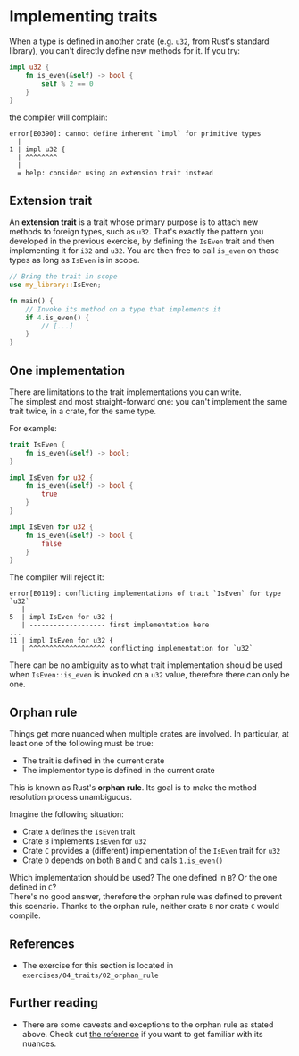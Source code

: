 # Implementing traits

When a type is defined in another crate (e.g. `u32`, from Rust's standard library), you
can't directly define new methods for it. If you try:

```rust
impl u32 {
    fn is_even(&self) -> bool {
        self % 2 == 0
    }
}
```

the compiler will complain:

```text
error[E0390]: cannot define inherent `impl` for primitive types
  |
1 | impl u32 {
  | ^^^^^^^^
  |
  = help: consider using an extension trait instead
```

## Extension trait

An **extension trait** is a trait whose primary purpose is to attach new methods
to foreign types, such as `u32`.
That's exactly the pattern you developed in the previous exercise, by defining
the `IsEven` trait and then implementing it for `i32` and `u32`. You are then
free to call `is_even` on those types as long as `IsEven` is in scope.

```rust
// Bring the trait in scope
use my_library::IsEven;

fn main() {
    // Invoke its method on a type that implements it
    if 4.is_even() {
        // [...]
    }
}
```

## One implementation

There are limitations to the trait implementations you can write.  
The simplest and most straight-forward one: you can't implement the same trait twice,
in a crate, for the same type.

For example:

```rust
trait IsEven {
    fn is_even(&self) -> bool;
}

impl IsEven for u32 {
    fn is_even(&self) -> bool {
        true
    }
}

impl IsEven for u32 {
    fn is_even(&self) -> bool {
        false
    }
}
```

The compiler will reject it:

```text
error[E0119]: conflicting implementations of trait `IsEven` for type `u32`
   |
5  | impl IsEven for u32 {
   | ------------------- first implementation here
...
11 | impl IsEven for u32 {
   | ^^^^^^^^^^^^^^^^^^^ conflicting implementation for `u32`
```

There can be no ambiguity as to what trait implementation should be used when `IsEven::is_even`
is invoked on a `u32` value, therefore there can only be one.

## Orphan rule

Things get more nuanced when multiple crates are involved.
In particular, at least one of the following must be true:

- The trait is defined in the current crate
- The implementor type is defined in the current crate

This is known as Rust's **orphan rule**. Its goal is to make the method resolution
process unambiguous.

Imagine the following situation:

- Crate `A` defines the `IsEven` trait
- Crate `B` implements `IsEven` for `u32`
- Crate `C` provides a (different) implementation of the `IsEven` trait for `u32`
- Crate `D` depends on both `B` and `C` and calls `1.is_even()`

Which implementation should be used? The one defined in `B`? Or the one defined in `C`?  
There's no good answer, therefore the orphan rule was defined to prevent this scenario.
Thanks to the orphan rule, neither crate `B` nor crate `C` would compile.

## References

- The exercise for this section is located in `exercises/04_traits/02_orphan_rule`

## Further reading

- There are some caveats and exceptions to the orphan rule as stated above. 
  Check out [the reference](https://doc.rust-lang.org/reference/items/implementations.html#trait-implementation-coherence) 
  if you want to get familiar with its nuances. 